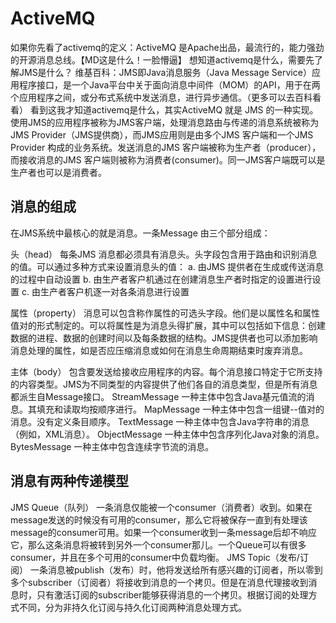# ActiveMQ
如果你先看了activemq的定义：ActiveMQ 是Apache出品，最流行的，能力强劲的开源消息总线。【MD这是什么！一脸懵逼】
想知道activemq是什么，需要先了解JMS是什么？
维基百科：JMS即Java消息服务（Java Message Service）应用程序接口，是一个Java平台中关于面向消息中间件（MOM）的API，用于在两个应用程序之间，或分布式系统中发送消息，进行异步通信。（更多可以去百科看看）
看到这我才知道activemq是什么，其实ActiveMQ 就是 JMS 的一种实现。
使用JMS的应用程序被称为JMS客户端，处理消息路由与传递的消息系统被称为JMS Provider（JMS提供商），而JMS应用则是由多个JMS 客户端和一个JMS Provider 构成的业务系统。发送消息的JMS 客户端被称为生产者（producer），而接收消息的JMS 客户端则被称为消费者(consumer)。同一JMS客户端既可以是生产者也可以是消费者。

## 消息的组成
在JMS系统中最核心的就是消息。一条Message 由三个部分组成：
 
头（head）
每条JMS 消息都必须具有消息头。头字段包含用于路由和识别消息的值。可以通过多种方式来设置消息头的值：
a. 由JMS 提供者在生成或传送消息的过程中自动设置
b. 由生产者客户机通过在创建消息生产者时指定的设置进行设置
c. 由生产者客户机逐一对各条消息进行设置
 
属性（property）
消息可以包含称作属性的可选头字段。他们是以属性名和属性值对的形式制定的。可以将属性是为消息头得扩展，其中可以包括如下信息：创建数据的进程、数据的创建时间以及每条数据的结构。JMS提供者也可以添加影响消息处理的属性，如是否应压缩消息或如何在消息生命周期结束时废弃消息。
 
 主体（body）
包含要发送给接收应用程序的内容。每个消息接口特定于它所支持的内容类型。JMS为不同类型的内容提供了他们各自的消息类型，但是所有消息都派生自Message接口。
StreamMessage   一种主体中包含Java基元值流的消息。其填充和读取均按顺序进行。
MapMessage       一种主体中包含一组键--值对的消息。没有定义条目顺序。
TextMessage       一种主体中包含Java字符串的消息（例如，XML消息）。
ObjectMessage    一种主体中包含序列化Java对象的消息。
BytesMessage     一种主体中包含连续字节流的消息。

## 消息有两种传递模型
  JMS Queue（队列）
    一条消息仅能被一个consumer（消费者）收到。如果在message发送的时候没有可用的consumer，那么它将被保存一直到有处理该message的consumer可用。如果一个consumer收到一条message后却不响应它，那么这条消息将被转到另外一个consumer那儿。一个Queue可以有很多consumer，并且在多个可用的consumer中负载均衡。
 JMS Topic（发布/订阅）
    一条消息被publish（发布）时，他将发送给所有感兴趣的订阅者，所以零到多个subscriber（订阅者）将接收到消息的一个拷贝。但是在消息代理接收到消息时，只有激活订阅的subscriber能够获得消息的一个拷贝。根据订阅的处理方式不同，分为非持久化订阅与持久化订阅两种消息处理方式。

